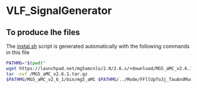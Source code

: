 <!-- To automatic generation of install.sh: All no code lines must start with #, <par>, * , or contain # -->

# VLF_SignalGenerator

## To produce lhe files

<par> The [instal.sh](./install.sh) script is generated automatically with the following commands in this file </par>

<par>  </par>

```bash
PATHMG="$(pwd)"
wget https://launchpad.net/mg5amcnlo/2.0/2.6.x/+download/MG5_aMC_v2.6.1.tar.gz
tar -xvf /MG5_aMC_v2.6.1.tar.gz
$PATHMG/MG5_aMC_v2_6_1/bin/mg5_aMC $PATHMG/../Mode/FFllUpTo3j_TauAndMuonDecays_proc_card.dat




```
